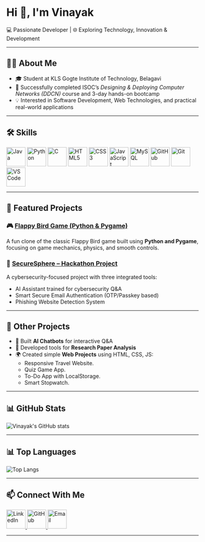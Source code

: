 # Hi 👋, I'm Vinayak  
💻 Passionate Developer | 🌐 Exploring Technology, Innovation & Development  

---

## 👨‍💻 About Me  
- 🎓 Student at KLS Gogte Institute of Technology, Belagavi  
- 📡 Successfully completed ISOC’s *Designing & Deploying Computer Networks (DDCN)* course and 3-day hands-on bootcamp  
- 💡 Interested in Software Development, Web Technologies, and practical real-world applications  

---

## 🛠️ Skills  

<p>  
  <img src="https://cdn.jsdelivr.net/gh/devicons/devicon/icons/java/java-original.svg" alt="Java" width="50" height="50"/>  
  <img src="https://cdn.jsdelivr.net/gh/devicons/devicon/icons/python/python-original.svg" alt="Python" width="50" height="50"/>  
  <img src="https://cdn.jsdelivr.net/gh/devicons/devicon/icons/c/c-original.svg" alt="C" width="50" height="50"/>  
  <img src="https://cdn.jsdelivr.net/gh/devicons/devicon/icons/html5/html5-original.svg" alt="HTML5" width="50" height="50"/>  
  <img src="https://cdn.jsdelivr.net/gh/devicons/devicon/icons/css3/css3-original.svg" alt="CSS3" width="50" height="50"/>  
  <img src="https://cdn.jsdelivr.net/gh/devicons/devicon/icons/javascript/javascript-original.svg" alt="JavaScript" width="50" height="50"/>  
  <img src="https://cdn.jsdelivr.net/gh/devicons/devicon/icons/mysql/mysql-original.svg" alt="MySQL" width="50" height="50"/>  
  <img src="https://cdn.jsdelivr.net/gh/devicons/devicon/icons/github/github-original.svg" alt="GitHub" width="50" height="50"/>  
  <img src="https://cdn.jsdelivr.net/gh/devicons/devicon/icons/git/git-original.svg" alt="Git" width="50" height="50"/>  
  <img src="https://cdn.jsdelivr.net/gh/devicons/devicon/icons/vscode/vscode-original.svg" alt="VS Code" width="50" height="50"/>  
</p>  

---

## 🚀 Featured Projects  
### 🎮 [Flappy Bird Game (Python & Pygame)](https://github.com/Vinayak-Chinchakhandi/Flappy_Bird_Game)  
A fun clone of the classic Flappy Bird game built using **Python and Pygame**, focusing on game mechanics, physics, and smooth controls.  

### 🔐 [SecureSphere – Hackathon Project](https://github.com/Vinayak-Chinchakhandi/Secure-Sphere)  
A cybersecurity-focused project with three integrated tools:  
- AI Assistant trained for cybersecurity Q&A  
- Smart Secure Email Authentication (OTP/Passkey based)  
- Phishing Website Detection System  

---

## 📌 Other Projects  
- 🤖 Built **AI Chatbots** for interactive Q&A  
- 📄 Developed tools for **Research Paper Analysis**  
- 🌍 Created simple **Web Projects** using HTML, CSS, JS:  
  - Responsive Travel Website.  
  - Quiz Game App.  
  - To-Do App with LocalStorage.  
  - Smart Stopwatch.  

---

## 📊 GitHub Stats  
![Vinayak's GitHub stats](https://github-readme-stats.vercel.app/api?username=Vinayak-Chinchakhandi&show_icons=true&theme=default)  

---

## 📊 Top Languages  
![Top Langs](https://github-readme-stats.vercel.app/api/top-langs/?username=Vinayak-Chinchakhandi&layout=compact&theme=default)  

---

## 📫 Connect With Me  

<p>  
  <a href="https://www.linkedin.com/in/vinayak-chinchakhandi" target="_blank">  
    <img src="https://cdn.jsdelivr.net/gh/devicons/devicon/icons/linkedin/linkedin-original.svg" width="50" height="50" alt="LinkedIn"/>  
  </a>  
  <a href="https://github.com/Vinayak-Chinchakhandi" target="_blank">  
    <img src="https://cdn.jsdelivr.net/gh/devicons/devicon/icons/github/github-original.svg" width="50" height="50" alt="GitHub"/>  
  </a>  
  <a href="mailto:vinayakchinchakhandi165@gmail.com">  
    <img src="https://cdn-icons-png.flaticon.com/512/281/281769.png" width="50" height="50" alt="Email"/>  
  </a>  
</p>  

---
